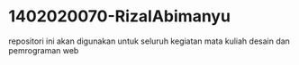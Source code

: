 # 1402020070-RizalAbimanyu
repositori ini akan digunakan untuk seluruh kegiatan mata kuliah desain dan pemrograman web

